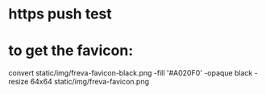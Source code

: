 # https push test
# to get the favicon:
convert static/img/freva-favicon-black.png -fill '#A020F0' -opaque black -resize 64x64 static/img/freva-favicon.png 
